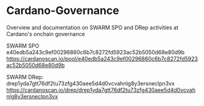 # Cardano-Governance
Overview and documentation on SWARM SPO and DRep activities at Cardano's onchain governance

SWARM SPO
e40edb5a243c9ef00296860c6b7c8272fd5923ac52b5050d68e80d9b
https://cardanoscan.io/pool/e40edb5a243c9ef00296860c6b7c8272fd5923ac52b5050d68e80d9b

SWARM DRep: 
drep1yda7gtt76df2tu73zfg430aee5d4d0vcvahnlg8y3ersneclpn3vx
https://cardanoscan.io/drep/drep1yda7gtt76df2tu73zfg430aee5d4d0vcvahnlg8y3ersneclpn3vx
